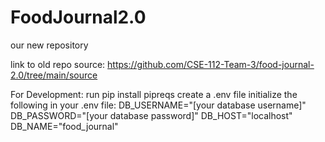 # FoodJournal2.0
our new repository

link to old repo source: https://github.com/CSE-112-Team-3/food-journal-2.0/tree/main/source

For Development:
run pip install pipreqs
create a .env file
initialize the following in your .env file:
DB_USERNAME="[your database username]"
DB_PASSWORD="[your database password]"
DB_HOST="localhost"
DB_NAME="food_journal"
